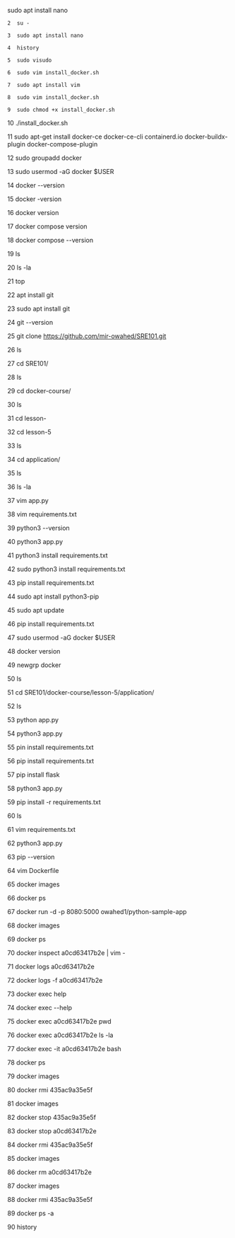 sudo apt install nano

    2  su -

    3  sudo apt install nano

    4  history

    5  sudo visudo

    6  sudo vim install_docker.sh

    7  sudo apt install vim

    8  sudo vim install_docker.sh

    9  sudo chmod +x install_docker.sh 

   10  ./install_docker.sh 

   11  sudo apt-get install docker-ce docker-ce-cli containerd.io docker-buildx-plugin docker-compose-plugin

   12  sudo groupadd docker

   13  sudo usermod -aG docker $USER

   14  docker --version

   15  docker -version

   16  docker version

   17  docker compose version

   18  docker compose --version

   19  ls

   20  ls -la

   21  top

   22  apt install git

   23  sudo apt install git

   24  git --version

   25  git clone https://github.com/mir-owahed/SRE101.git

   26  ls

   27  cd SRE101/

   28  ls

   29  cd docker-course/

   30  ls

   31  cd lesson-

   32  cd lesson-5

   33  ls

   34  cd application/

   35  ls

   36  ls -la

   37  vim app.py 

   38  vim requirements.txt 

   39  python3 --version

   40  python3 app.py 

   41  python3 install requirements.txt 

   42  sudo python3 install requirements.txt 

   43  pip install requirements.txt 

   44  sudo apt install python3-pip

   45  sudo apt update

   46  pip install requirements.txt 

   47  sudo usermod -aG docker $USER

   48  docker version

   49  newgrp docker

   50  ls 

   51  cd SRE101/docker-course/lesson-5/application/

   52  ls

   53  python app.py 

   54  python3 app.py 

   55  pin install requirements.txt 

   56  pip install requirements.txt 

   57  pip install flask

   58  python3 app.py 

   59  pip install -r requirements.txt

   60  ls

   61  vim requirements.txt 

   62  python3 app.py 

   63  pip --version

   64  vim Dockerfile

   65  docker images

   66  docker ps

   67  docker run -d -p 8080:5000 owahed1/python-sample-app

   68  docker images

   69  docker ps

   70  docker inspect a0cd63417b2e | vim -

   71  docker logs a0cd63417b2e

   72  docker logs -f a0cd63417b2e

   73  docker exec help

   74  docker exec --help

   75  docker exec a0cd63417b2e pwd

   76  docker exec a0cd63417b2e ls -la

   77  docker exec -it a0cd63417b2e bash

   78  docker ps 

   79  docker images

   80  docker rmi 435ac9a35e5f

   81  docker images

   82  docker stop 435ac9a35e5f

   83  docker stop a0cd63417b2e

   84  docker rmi 435ac9a35e5f

   85  docker images

   86  docker rm a0cd63417b2e

   87  docker images

   88  docker rmi 435ac9a35e5f

   89  docker ps -a

   90  history

